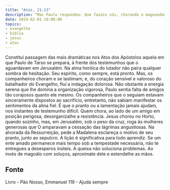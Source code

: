 ```yaml
---
title: "Atos, 21:13"
description: “Mas Paulo respondeu: Que fazeis vós, chorando e magoando­me o coração?”
date: 2019-02-01 19:00:00
topics: 
- evangelho
- biblia
- jesus
- atos
---
```


Constitui passagem das mais dramáticas nos Atos dos Apóstolos aquela em
que Paulo de Tarso se prepara, à frente dos testemunhos que o aguardavam em
Jerusalém.
Na alma heróica do lutador não paira qualquer sombra de hesitação.
Seu espírito, como sempre, está pronto. Mas, os companheiros choram e se
lastimam; e, do coração sensível e valoroso do batalhador do Evangelho, fluí a
indagação dolorosa.
Não obstante a energia serena que lhe domina a organização vigorosa,
Paulo sentia falta de amigos tão corajosos quanto ele mesmo.
Os companheiros que o seguiam estavam sinceramente dispostos ao
sacrifício, entretanto, não sabiam manifestar os sentimentos da alma fiel. É que o
pranto ou a lamentação jamais ajudam, nos instantes de testemunho difícil. Quem
chora, ao lado de um amigo em posição perigosa, desorganiza­lhe a resistência.
Jesus chorou no Horto, quando sozinho, mas, em Jerusalém, sob o peso da
cruz, roga às mulheres generosas que O amparavam a cessação das lágrimas
angustiosas. Na alvorada da Ressurreição, pede a Madalena esclareça o motivo de
seu pranto, junto ao sepulcro.
A lição é significativa para todo aprendiz.
Se um ente amado permanece mais tempo sob a tempestade necessária, não
te entregues a desesperos inúteis. A queixa não soluciona problemas. Ao invés de
magoá­lo com soluços, aproxima­te dele e estende­lhe as mãos.




## Fonte
Livro - Pão Nosso, Emmanuel
119 - Ajuda sempre
